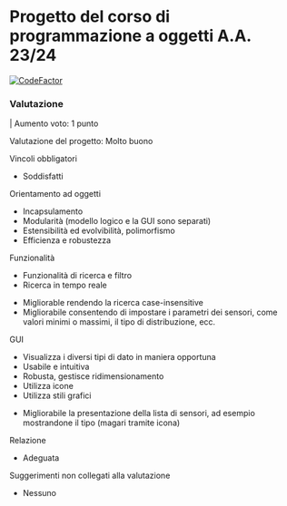 # Progetto del corso di programmazione a oggetti A.A. 23/24
[![CodeFactor](https://www.codefactor.io/repository/github/tommasolazzarin/sensori/badge)](https://www.codefactor.io/repository/github/tommasolazzarin/sensori)
### Valutazione
| Aumento voto: 1 punto

Valutazione del progetto: Molto buono

Vincoli obbligatori
+ Soddisfatti

Orientamento ad oggetti
+ Incapsulamento
+ Modularità (modello logico e la GUI sono separati)
+ Estensibilità ed evolvibilità, polimorfismo
+ Efficienza e robustezza

Funzionalità
+ Funzionalità di ricerca e filtro
+ Ricerca in tempo reale
- Migliorable rendendo la ricerca case-insensitive
- Migliorabile consentendo di impostare i parametri dei sensori, come valori minimi o massimi, il tipo di distribuzione, ecc.

GUI
+ Visualizza i diversi tipi di dato in maniera opportuna
+ Usabile e intuitiva
+ Robusta, gestisce ridimensionamento
+ Utilizza icone
+ Utilizza stili grafici
- Migliorabile la presentazione della lista di sensori, ad esempio mostrandone il tipo (magari tramite icona)

Relazione
+ Adeguata

Suggerimenti non collegati alla valutazione
- Nessuno
